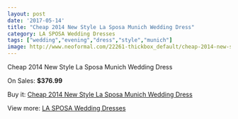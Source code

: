 ```yaml
---
layout: post
date: '2017-05-14'
title: "Cheap 2014 New Style La Sposa Munich Wedding Dress"
category: LA SPOSA Wedding Dresses
tags: ["wedding","evening","dress","style","munich"]
image: http://www.neoformal.com/22261-thickbox_default/cheap-2014-new-style-la-sposa-munich-wedding-dress.jpg
---
```

Cheap 2014 New Style La Sposa Munich Wedding Dress

On Sales: **$376.99**
<a href="https://www.neoformal.com/en/la-sposa-wedding-dresses-2014/7353-cheap-2014-new-style-la-sposa-munich-wedding-dress.html"><amp-img layout="responsive" width="600" height="600" src="//www.neoformal.com/22261-thickbox_default/cheap-2014-new-style-la-sposa-munich-wedding-dress.jpg" alt="Cheap 2014 New Style La Sposa Munich Wedding Dress 0" /></a>
<a href="https://www.neoformal.com/en/la-sposa-wedding-dresses-2014/7353-cheap-2014-new-style-la-sposa-munich-wedding-dress.html"><amp-img layout="responsive" width="600" height="600" src="//www.neoformal.com/22262-thickbox_default/cheap-2014-new-style-la-sposa-munich-wedding-dress.jpg" alt="Cheap 2014 New Style La Sposa Munich Wedding Dress 1" /></a>

Buy it: [Cheap 2014 New Style La Sposa Munich Wedding Dress](https://www.neoformal.com/en/la-sposa-wedding-dresses-2014/7353-cheap-2014-new-style-la-sposa-munich-wedding-dress.html "Cheap 2014 New Style La Sposa Munich Wedding Dress")

View more: [LA SPOSA Wedding Dresses](https://www.neoformal.com/en/117-la-sposa-wedding-dresses-2014 "LA SPOSA Wedding Dresses")